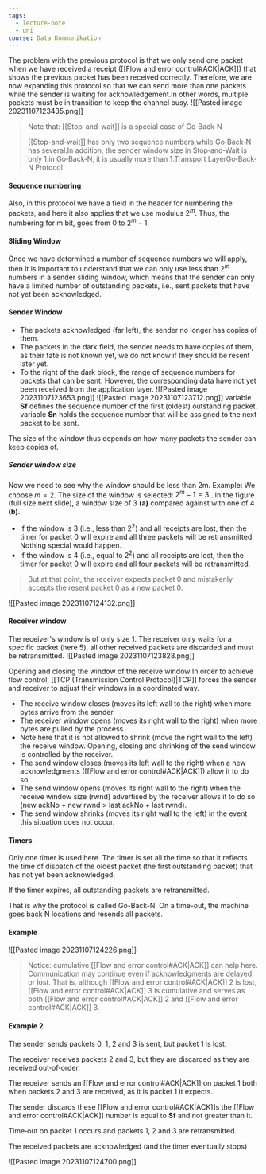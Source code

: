 ```yaml
---
tags:
  - lecture-note
  - uni
course: Data Kommunikation
---
```

The problem with the previous protocol is that we only send one packet when we have received a receipt ([[Flow and error control#ACK|ACK]]) that shows the previous packet has been received correctly.
Therefore, we are now expanding this protocol so that we can send more than one packets while the sender is waiting for acknowledgement.In other words, multiple packets must be in transition to keep the channel busy.
![[Pasted image 20231107123435.png]]

>Note that: [[Stop-and-wait]] is a special case of Go‐Back‐N
>
>[[Stop-and-wait]] has only two sequence numbers,while Go‐Back‐N has several.In addition, the sender window size in Stop‐and‐Wait is only 1.in Go‐Back‐N, it is usually more than 1.Transport LayerGo‐Back‐N Protocol

#### **Sequence numbering**
Also, in this protocol we have a field in the header for numbering the packets, and here it also applies that we use modulus $2^m$. Thus, the numbering for m bit, goes from 0 to $2^m-1$. 

#### **Sliding Window** 
Once we have determined a number of sequence numbers we will apply, then it is important to understand that we can only use less than $2^m$ numbers in a sender sliding window, which means that the sender can only have a limited number of outstanding packets, i.e., sent packets that have not yet been acknowledged.

#### Sender Window
* The packets acknowledged (far left), the sender no longer has copies of them.
* The packets in the dark field, the sender needs to have copies of them, as their fate is not known yet, we do not know if they should be resent later yet.
* To the right of the dark block, the range of sequence numbers for packets that can be sent. However, the corresponding data have not yet been received from the application layer.
![[Pasted image 20231107123653.png]]
![[Pasted image 20231107123712.png]]
variable **Sf** defines the sequence number of the first (oldest) outstanding packet.
variable **Sn** holds the sequence number that will be assigned to the next packet to be sent.

The size of the window thus depends on how many packets the sender can keep copies of.
##### Sender window size
Now we need to see why the window should be less than 2m.
Example:
We choose $m=2$.
The size of the window is selected: $2^m-1=3$ .
In the figure (full size next slide), a window size of 3 **(a)**
compared against with one of 4 **(b)**.
* If the window is 3 (i.e., less than $2^2$) and all receipts are lost, then the timer for packet 0 will expire and all three packets will be retransmitted. Nothing special would happen.
* If the window is 4 (i.e., equal to $2^2$) and all receipts are lost, then the timer for packet 0 will expire and all four packets will be retransmitted.

>But at that point, the receiver expects packet 0 and mistakenly accepts the resent packet 0 as a new packet 0.

![[Pasted image 20231107124132.png]]
#### Receiver window
The receiver's window is of only size 1.
The receiver only waits for a specific packet (here 5), all other received packets are discarded and must be retransmitted.
![[Pasted image 20231107123828.png]]

Opening and closing the window of the receive window In order to achieve flow control, [[TCP (Transmission Control Protocol)|TCP]] forces the sender and receiver to adjust their windows in a coordinated way.
* The receive window closes (moves its left wall to the right) when more bytes arrive from the sender.
* The receiver window opens (moves its right wall to the right) when more bytes are pulled by the process.
* Note here that it is not allowed to shrink (move the right wall to the left) the receive window. Opening, closing and shrinking of the send window is controlled by the receiver.
* The send window closes (moves its left wall to the right) when a new acknowledgments ([[Flow and error control#ACK|ACK]]) allow it to do so.
* The send window opens (moves its right wall to the right) when the receive window size (rwnd) advertised by the receiver allows it to do so (new ackNo + new rwnd > last ackNo + last rwnd).
* The send window shrinks (moves its right wall to the left) in the event this situation does not occur.

#### Timers
Only one timer is used here.
The timer is set all the time so that it reflects the time of dispatch of the oldest packet (the first outstanding packet) that has not yet been acknowledged.

If the timer expires, all outstanding packets are retransmitted.

That is why the protocol is called Go-Back-N.
On a time-out, the machine goes back N locations and resends all packets.

#### Example
![[Pasted image 20231107124226.png]]
>Notice: cumulative [[Flow and error control#ACK|ACK]] can help here. Communication may continue even if acknowledgments are delayed or lost. That is, although [[Flow and error control#ACK|ACK]] 2 is lost, [[Flow and error control#ACK|ACK]] 3 is cumulative and serves as both [[Flow and error control#ACK|ACK]] 2 and [[Flow and error control#ACK|ACK]] 3.

#### Example 2
The sender sends packets 0, 1, 2 and 3 is sent, but packet 1 is lost.

The receiver receives packets 2 and 3, but they are discarded as they are received out‐of‐order. 

The receiver sends an [[Flow and error control#ACK|ACK]] on packet 1 both when packets 2 and 3 are received, as it is packet 1 it expects. 

The sender discards these [[Flow and error control#ACK|ACK]]s the [[Flow and error control#ACK|ACK]] number is equal to **Sf** and not greater than it. 

Time‐out on packet 1 occurs and packets 1, 2 and 3 are retransmitted. 

The received packets are acknowledged (and the timer eventually stops) 

![[Pasted image 20231107124700.png]]